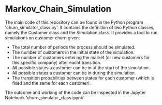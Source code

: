 # Markov_Chain_Simulation

The main code of this repository can be found in the Python program 'churn_simulator_class.py'.
It contains the definition of two Python classes, namely the Customer class and the Simulation class.
It provides a tool to run simulations on customer churn given:

- The total number of periods the process should be simulated.
- The number of customers in the initial state of the simulation.
- The number of customers entering the market (or new customers for this specific company) after eacht transition.
- All possible states a customer can be in at the start of the simulation.
- All possible states a customer can be in during the simulation.
- The transition probabilities between states for each customer (which is fixed and the same for each customer).

The outcome and working of the code can be inspected in the Jupyter Notebook 'churn_simulator_class.ipynb'.
